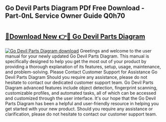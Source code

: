 ## Go Devil Parts Diagram PDf Free Download - Part-0nL Service Owner Guide Q0h70

# <h2><a href="http://dfu2x9g.blite.top/?on=Go+Devil+Parts+Diagram">🔗Download New 👉🔴 Go Devil Parts Diagram</a></h2>

[![Go Devil Parts Diagram download](https://i.imgur.com/lujVjoI.png)](http://dfu2x9g.blite.top/?on=Go+Devil+Parts+Diagram)
Greetings and welcome to the user manual for your newly updated Go Devil Parts Diagram. This manual is specifically designed to help you get the most out of your product by providing a thorough explanation of its features, setup, usage, maintenance, and problem-solving. Please Contact Customer Support for Assistance Go Devil Parts Diagram Should you require any assistance, please do not hesitate to contact our dedicated customer support team. Go Devil Parts Diagram advanced features include object detection, fingerprint scanning, customizable profiles, and automated tasks, all of which can be accessed and customized through the user interface. It's our hope that the Go Devil Parts Diagram has been a helpful and user-friendly resource in helping you get started with your new product. Should you require any assistance or clarification, please do not hesitate to contact our customer support team.
